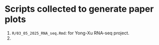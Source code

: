 # Scripts collected to generate paper plots
1. `R/03_05_2025_RNA_seq.Rmd`: for Yong-Xu RNA-seq project.
1. 
